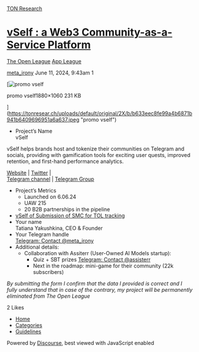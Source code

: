 [TON Research](/)

# [vSelf : a Web3 Community-as-a-Service Platform](/t/vself-a-web3-community-as-a-service-platform/24842)

[The Open League](/c/the-open-league/app-leaderboard/58)  [App League](/c/the-open-league/app-leaderboard/58) 

    

[meta\_irony](https://tonresear.ch/u/meta_irony)   June 11, 2024, 9:43am  1

[![promo vself](https://tonresear.ch/uploads/default/optimized/2X/b/b633eec8fe99a4b6871b941b6409696951a6a637_2_690x389.jpeg)

promo vself1880×1060 231 KB

](https://tonresear.ch/uploads/default/original/2X/b/b633eec8fe99a4b6871b941b6409696951a6a637.jpeg "promo vself")

*   Project’s Name  
    vSelf

vSelf helps brands host and tokenize their communities on Telegram and socials, providing with gamification tools for exciting user quests, improved retention, and first-hand performance analytics.

[Website](https://https:/vself.app) | [Twitter](https://x.com/vself_meta/) |  
[Telegram channel](https://t.me/vselfmeta) | [Telegram Group](https://t.me/vself_meta)

*   Project’s Metrics
    *   Launched on 6.06.24
    *   UAW 215
    *   20 B2B partnerships in the pipeline
*   [vSelf of Submission of SMC for TOL tracking](https://docs.google.com/document/d/1DhAe4RqxVB9zbpE-tVgD2_wvWuvIAzi6g39AXJrmQMU/edit?usp=sharing)
*   Your name  
    Tatiana Yakushkina, CEO & Founder
*   Your Telegram handle  
    [Telegram: Contact @meta\_irony](https://t.me/meta_irony)
*   Additional details:
    *   Collaboration with Assiterr (User-Owned AI Models startup):
        *   Quiz + SBT prizes [Telegram: Contact @assisterr](https://t.me/assisterr/15)
        *   Next in the roadmap: mini-game for their community (22k subscribers)

_By submitting the form I confirm that the data I provided is correct and I fully understand that in case of the contrary, my project will be permanently eliminated from The Open League_

  2 Likes

*   [Home](/)
*   [Categories](/categories)
*   [Guidelines](/guidelines)

Powered by [Discourse](https://www.discourse.org), best viewed with JavaScript enabled